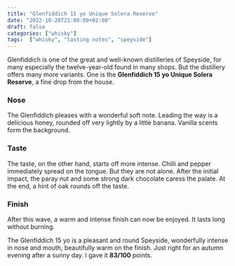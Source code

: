 ```yaml
---
title: "Glenfiddich 15 yo Unique Solera Reserve"
date: "2022-10-28T21:00:00+02:00"
draft: false
categories: ["whisky"]
tags:  ["whisky", "tasting notes", "speyside"]
---
```


Glenfiddich is one of the great and well-known distilleries of Speyside, for many especially the twelve-year-old found in many shops. But the distillery offers many more variants. One is the **Glenfiddich 15 yo Unique Solera Reserve**, a fine drop from the house.

### Nose

The Glenfiddich pleases with a wonderful soft note. Leading the way is a delicious honey, rounded off very lightly by a little banana. Vanilla scents form the background.

### Taste

The taste, on the other hand, starts off more intense. Chilli and pepper immediately spread on the tongue. But they are not alone. After the initial impact, the paray nut and some strong dark chocolate caress the palate. At the end, a hint of oak rounds off the taste.

### Finish

After this wave, a warm and intense finish can now be enjoyed. It lasts long without burning.

The Glenfiddich 15 yo is a pleasant and round Speyside, wonderfully intense in nose and mouth, beautifully warm on the finish. Just right for an autumn evening after a sunny day. I gave it **83/100** points.
